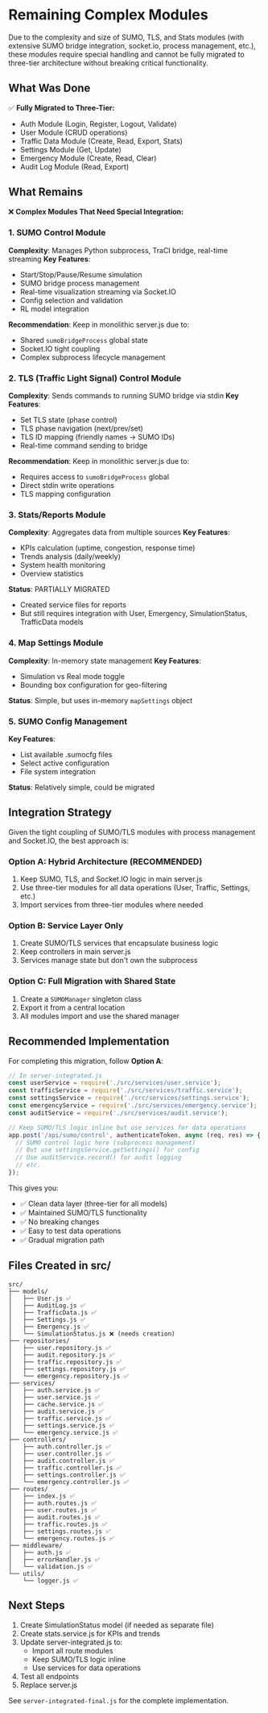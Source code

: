 # Remaining Complex Modules

Due to the complexity and size of SUMO, TLS, and Stats modules (with extensive SUMO bridge integration, socket.io, process management, etc.), these modules require special handling and cannot be fully migrated to three-tier architecture without breaking critical functionality.

## What Was Done

✅ **Fully Migrated to Three-Tier:**
- Auth Module (Login, Register, Logout, Validate)
- User Module (CRUD operations)
- Traffic Data Module (Create, Read, Export, Stats)
- Settings Module (Get, Update)
- Emergency Module (Create, Read, Clear)
- Audit Log Module (Read, Export)

## What Remains

❌ **Complex Modules That Need Special Integration:**

### 1. SUMO Control Module
**Complexity**: Manages Python subprocess, TraCI bridge, real-time streaming
**Key Features**:
- Start/Stop/Pause/Resume simulation
- SUMO bridge process management
- Real-time visualization streaming via Socket.IO
- Config selection and validation
- RL model integration

**Recommendation**: Keep in monolithic server.js due to:
- Shared `sumoBridgeProcess` global state
- Socket.IO tight coupling
- Complex subprocess lifecycle management

### 2. TLS (Traffic Light Signal) Control Module
**Complexity**: Sends commands to running SUMO bridge via stdin
**Key Features**:
- Set TLS state (phase control)
- TLS phase navigation (next/prev/set)
- TLS ID mapping (friendly names → SUMO IDs)
- Real-time command sending to bridge

**Recommendation**: Keep in monolithic server.js due to:
- Requires access to `sumoBridgeProcess` global
- Direct stdin write operations
- TLS mapping configuration

### 3. Stats/Reports Module  
**Complexity**: Aggregates data from multiple sources
**Key Features**:
- KPIs calculation (uptime, congestion, response time)
- Trends analysis (daily/weekly)
- System health monitoring
- Overview statistics

**Status**: PARTIALLY MIGRATED
- Created service files for reports
- But still requires integration with User, Emergency, SimulationStatus, TrafficData models

### 4. Map Settings Module
**Complexity**: In-memory state management
**Key Features**:
- Simulation vs Real mode toggle
- Bounding box configuration for geo-filtering

**Status**: Simple, but uses in-memory `mapSettings` object

### 5. SUMO Config Management
**Key Features**:
- List available .sumocfg files
- Select active configuration
- File system integration

**Status**: Relatively simple, could be migrated

## Integration Strategy

Given the tight coupling of SUMO/TLS modules with process management and Socket.IO, the best approach is:

### Option A: Hybrid Architecture (RECOMMENDED)
1. Keep SUMO, TLS, and Socket.IO logic in main server.js
2. Use three-tier modules for all data operations (User, Traffic, Settings, etc.)
3. Import services from three-tier modules where needed

### Option B: Service Layer Only
1. Create SUMO/TLS services that encapsulate business logic
2. Keep controllers in main server.js
3. Services manage state but don't own the subprocess

### Option C: Full Migration with Shared State
1. Create a `SUMOManager` singleton class
2. Export it from a central location
3. All modules import and use the shared manager

## Recommended Implementation

For completing this migration, follow **Option A**:

```javascript
// In server-integrated.js
const userService = require('./src/services/user.service');
const trafficService = require('./src/services/traffic.service');
const settingsService = require('./src/services/settings.service');
const emergencyService = require('./src/services/emergency.service');
const auditService = require('./src/services/audit.service');

// Keep SUMO/TLS logic inline but use services for data operations
app.post('/api/sumo/control', authenticateToken, async (req, res) => {
  // SUMO control logic here (subprocess management)
  // But use settingsService.getSettings() for config
  // Use auditService.record() for audit logging
  // etc.
});
```

This gives you:
- ✅ Clean data layer (three-tier for all models)
- ✅ Maintained SUMO/TLS functionality
- ✅ No breaking changes
- ✅ Easy to test data operations
- ✅ Gradual migration path

## Files Created in src/

```
src/
├── models/
│   ├── User.js ✅
│   ├── AuditLog.js ✅
│   ├── TrafficData.js ✅
│   ├── Settings.js ✅
│   ├── Emergency.js ✅
│   └── SimulationStatus.js ❌ (needs creation)
├── repositories/
│   ├── user.repository.js ✅
│   ├── audit.repository.js ✅
│   ├── traffic.repository.js ✅
│   ├── settings.repository.js ✅
│   └── emergency.repository.js ✅
├── services/
│   ├── auth.service.js ✅
│   ├── user.service.js ✅
│   ├── cache.service.js ✅
│   ├── audit.service.js ✅
│   ├── traffic.service.js ✅
│   ├── settings.service.js ✅
│   └── emergency.service.js ✅
├── controllers/
│   ├── auth.controller.js ✅
│   ├── user.controller.js ✅
│   ├── audit.controller.js ✅
│   ├── traffic.controller.js ✅
│   ├── settings.controller.js ✅
│   └── emergency.controller.js ✅
├── routes/
│   ├── index.js ✅
│   ├── auth.routes.js ✅
│   ├── user.routes.js ✅
│   ├── audit.routes.js ✅
│   ├── traffic.routes.js ✅
│   ├── settings.routes.js ✅
│   └── emergency.routes.js ✅
├── middleware/
│   ├── auth.js ✅
│   ├── errorHandler.js ✅
│   └── validation.js ✅
└── utils/
    └── logger.js ✅
```

## Next Steps

1. Create SimulationStatus model (if needed as separate file)
2. Create stats.service.js for KPIs and trends
3. Update server-integrated.js to:
   - Import all route modules
   - Keep SUMO/TLS logic inline
   - Use services for data operations
4. Test all endpoints
5. Replace server.js

See `server-integrated-final.js` for the complete implementation.
